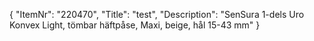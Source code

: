 {
  "ItemNr": "220470",
  "Title": "test",
  "Description": "SenSura 1-dels Uro Konvex Light, tömbar häftpåse, Maxi, beige, hål 15-43 mm"
}